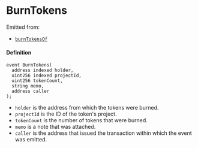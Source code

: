# BurnTokens

Emitted from:

* [`burnTokensOf`](/dev/deprecated/v2/contracts/or-controllers/jbcontroller/write/burntokensof.md)

#### Definition

```
event BurnTokens(
  address indexed holder,
  uint256 indexed projectId,
  uint256 tokenCount,
  string memo,
  address caller
);
```

* `holder` is the address from which the tokens were burned.
* `projectId` is the ID of the token's project.
* `tokenCount` is the number of tokens that were burned.
* `memo` is a note that was attached.
* `caller` is the address that issued the transaction within which the event was emitted.
